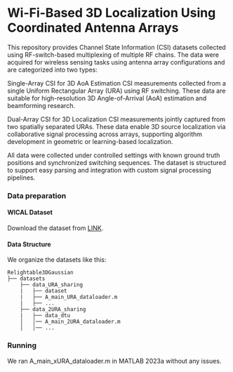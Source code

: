 # Wi-Fi-Based 3D Localization Using Coordinated Antenna Arrays

This repository provides Channel State Information (CSI) datasets collected using RF-switch-based multiplexing of multiple RF chains. The data were acquired for wireless sensing tasks using antenna array configurations and are categorized into two types:

Single-Array CSI for 3D AoA Estimation
CSI measurements collected from a single Uniform Rectangular Array (URA) using RF switching. These data are suitable for high-resolution 3D Angle-of-Arrival (AoA) estimation and beamforming research.

Dual-Array CSI for 3D Localization
CSI measurements jointly captured from two spatially separated URAs. These data enable 3D source localization via collaborative signal processing across arrays, supporting algorithm development in geometric or learning-based localization.

All data were collected under controlled settings with known ground truth positions and synchronized switching sequences. The dataset is structured to support easy parsing and integration with custom signal processing pipelines.

### Data preparation
#### WICAL Dataset
Download the dataset from [LINK](https://drive.google.com/file/d/1F0oEb3BHpQB7VV8JXqczlZU4rPlaC8pQ/view?usp=drive_link).


#### Data Structure
We organize the datasets like this:
```
Relightable3DGaussian
├── datasets
    ├── data_URA_sharing
    |   ├── dataset
    |   ├── A_main_URA_dataloader.m
    |   ├── ...
    ├── data_2URA_sharing
    |   ├── data_dtu
    │   │── A_main_2URA_dataloader.m
    │   │── ...
```

### Running
We ran A_main_xURA_dataloader.m in MATLAB 2023a without any issues.






